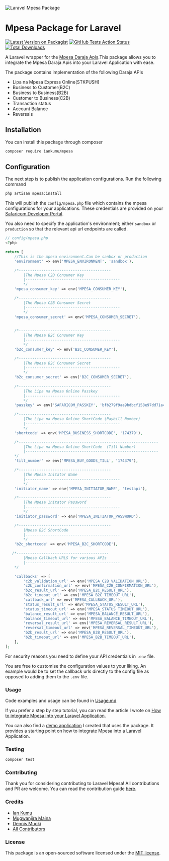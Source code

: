 ![Laravel Mpesa Package](https://www.iankumu.com/blog/wp-content/uploads/2023/01/Laravel-Mpesa-Banner.png)

# Mpesa Package for Laravel

[![Latest Version on Packagist](https://img.shields.io/packagist/v/Iankumu/mpesa.svg?style=flat-square)](https://packagist.org/packages/Iankumu/mpesa)
[![GitHub Tests Action Status](https://img.shields.io/github/actions/workflow/status/iankumu/mpesa/ci.yml?logo=github&label=Tests)](https://github.com/Iankumu/mpesa/actions?query=workflow%3Arun-tests+branch%3Amain)
[![Total Downloads](https://img.shields.io/packagist/dt/Iankumu/mpesa.svg?style=flat-square)](https://packagist.org/packages/Iankumu/mpesa)

A Laravel wrapper for the [Mpesa Daraja Apis](https://developer.safaricom.co.ke/APIs).This package allows you to integrate the Mpesa Daraja Apis into your Laravel Application with ease.

The package contains implementation of the following Daraja APIs

- Lipa na Mpesa Express Online(STKPUSH)
- Business to Customer(B2C)
- Business to Business(B2B)
- Customer to Business(C2B)
- Transaction status
- Account Balance
- Reversals

## Installation

You can install this package through composer

```bash
composer require iankumu/mpesa
```

## Configuration

The next step is to publish the application configurations. Run the following command

```bash
php artisan mpesa:install
```

This will publish the `config/mpesa.php` file which contains the mpesa configurations for your applications. These credentials are provided on your [Safaricom Developer Portal](https://developer.safaricom.co.ke/).

You also need to specify the application's environment; either `sandbox` or `production` so that the relevant api url endpoints are called.

```php
// config/mpesa.php
<?php

return [
    //This is the mpesa environment.Can be sanbox or production
    'environment' => env('MPESA_ENVIRONMENT', 'sandbox'),

    /*-----------------------------------------
        |The Mpesa C2B Consumer Key
        |------------------------------------------
        */
    'mpesa_consumer_key' => env('MPESA_CONSUMER_KEY'),

    /*-----------------------------------------
        |The Mpesa C2B Consumer Secret
        |------------------------------------------
        */
    'mpesa_consumer_secret' => env('MPESA_CONSUMER_SECRET'),

    
    /*-----------------------------------------
        |The Mpesa B2C Consumer Key
        |------------------------------------------
        */
    'b2c_consumer_key' => env('B2C_CONSUMER_KEY'),

    /*-----------------------------------------
        |The Mpesa B2C Consumer Secret
        |------------------------------------------
        */
    'b2c_consumer_secret' => env('B2C_CONSUMER_SECRET'),
    
    /*-----------------------------------------
        |The Lipa na Mpesa Online Passkey
        |------------------------------------------
        */
    'passkey' => env('SAFARICOM_PASSKEY', 'bfb279f9aa9bdbcf158e97dd71a467cd2e0c893059b10f78e6b72ada1ed2c919'),

    /*-----------------------------------------
        |The Lipa na Mpesa Online ShortCode (Paybill Number)
        |------------------------------------------
        */
    'shortcode' => env('MPESA_BUSINESS_SHORTCODE', '174379'),

    /*--------------------------------------------------------------
        |The Lipa na Mpesa Online ShortCode  (Till Number)
        |-----------------------------------------------------------
    */
    'till_number' => env('MPESA_BUY_GOODS_TILL', '174379'),

    /*-----------------------------------------
        |The Mpesa Initator Name
        |------------------------------------------
        */
    'initiator_name' => env('MPESA_INITIATOR_NAME', 'testapi'),

    /*-----------------------------------------
        |The Mpesa Initator Password
        |------------------------------------------
        */
    'initiator_password' => env('MPESA_INITIATOR_PASSWORD'),

    /*-----------------------------------------
        |Mpesa B2C ShortCode
        |------------------------------------------
        */
    'b2c_shortcode' => env('MPESA_B2C_SHORTCODE'),

   /*-----------------------------------------
        |Mpesa Callback URLS for various APIs
        |------------------------------------------
    */

    'callbacks' => [
        'c2b_validation_url' => env('MPESA_C2B_VALIDATION_URL'),
        'c2b_confirmation_url' => env('MPESA_C2B_CONFIRMATION_URL'),
        'b2c_result_url' => env('MPESA_B2C_RESULT_URL'),
        'b2c_timeout_url' => env('MPESA_B2C_TIMEOUT_URL'),
        'callback_url' => env('MPESA_CALLBACK_URL'),
        'status_result_url' => env('MPESA_STATUS_RESULT_URL'),
        'status_timeout_url' => env('MPESA_STATUS_TIMEOUT_URL'),
        'balance_result_url' => env('MPESA_BALANCE_RESULT_URL'),
        'balance_timeout_url' => env('MPESA_BALANCE_TIMEOUT_URL'),
        'reversal_result_url' => env('MPESA_REVERSAL_RESULT_URL'),
        'reversal_timeout_url' => env('MPESA_REVERSAL_TIMEOUT_URL'),
        'b2b_result_url' => env('MPESA_B2B_RESULT_URL'),
        'b2b_timeout_url' => env('MPESA_B2B_TIMEOUT_URL'),
    ],
];

```

For security reasons you need to define your API credentials in `.env` file.

You are free to customise the configuration values to your liking. An example would be to set the callback urls directly to the config file as opposed to adding them to the `.env` file.

### Usage

Code examples and usage can be found in [Usage.md](USAGE.md)

If you prefer a step by step tutorial, you can read the article I wrote on [How to integrate Mpesa into your Laravel Application](https://www.iankumu.com/blog/laravel-mpesa).

You can also find a [demo application](https://github.com/Iankumu/Payments) I created that uses the package. It provides a starting point on how to integrate Mpesa into a Laravel Application.

### Testing

```bash
composer test
```

### Contributing

Thank you for considering contributing to Laravel Mpesa! All contributions and PR are welcome. You can read the contribution guide [here](CONTRIBUTING.md).

### Credits

- [Ian Kumu](https://github.com/IanKumu)
- [Mugwanjira Maina](https://github.com/maina401)
- [Dennis Muoki](https://github.com/muokid3)
- [All Contributors](../../contributors)

### License

This package is an open-sourced software licensed under the [MIT license](LICENSE.md).
